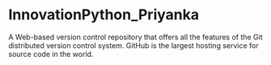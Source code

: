 # InnovationPython_Priyanka
A Web-based version control repository that offers all the features of the Git distributed version control system. GitHub is the largest hosting service for source code in the world.
